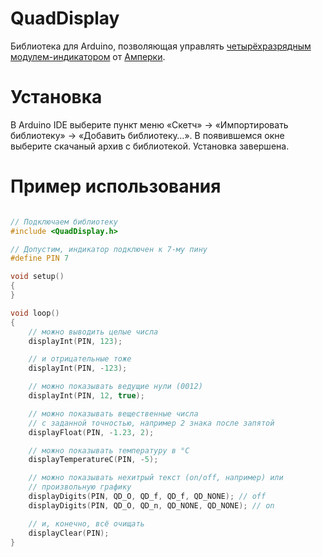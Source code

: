 QuadDisplay
===========

Библиотека для Arduino, позволяющая управлять [четырёхразрядным модулем-индикатором](http://amperka.ru/product/troyka-quad-display)
от [Амперки](http://amperka.ru/).

Установка
=========

В Arduino IDE выберите пункт меню «Скетч» → «Импортировать библиотеку» →
«Добавить библиотеку…». В появившемся окне выберите скачаный архив с
библиотекой. Установка завершена.

Пример использования
====================

```cpp

// Подключаем библиотеку
#include <QuadDisplay.h>

// Допустим, индикатор подключен к 7-му пину
#define PIN 7

void setup()
{
}

void loop()
{
    // можно выводить целые числа
    displayInt(PIN, 123);

    // и отрицательные тоже
    displayInt(PIN, -123);

    // можно показывать ведущие нули (0012)
    displayInt(PIN, 12, true);

    // можно показывать вещественные числа
    // с заданной точностью, например 2 знака после запятой
    displayFloat(PIN, -1.23, 2);

    // можно показывать температуру в °C
    displayTemperatureC(PIN, -5);

    // можно показывать нехитрый текст (on/off, например) или
    // произвольную графику
    displayDigits(PIN, QD_O, QD_f, QD_f, QD_NONE); // off
    displayDigits(PIN, QD_O, QD_n, QD_NONE, QD_NONE); // on

    // и, конечно, всё очищать
    displayClear(PIN);
}
```
